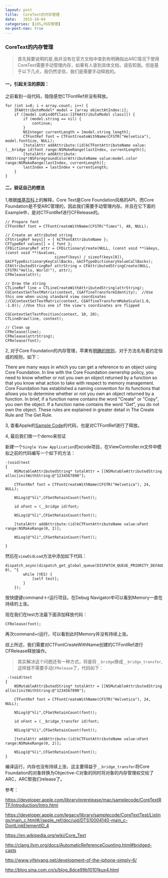 ```yaml
---
layout: post
title:  CoreText的内存管理
date:   2015-10-04
categories: [iOS,内存管理]
no-post-nav: true
---
```


### CoreText的内存管理

> 首先我要说明的是,我并没有在官方文档中查到有明确指出ARC情况下使用CoreText需要手动管理内存，如果有人查到具体文档，请告知我。但是基于以下几点，我仍然坚信，我们是需要手动释放的。

#### 一，引起关注的原因：

之前看到一段代码，隐隐感觉CTFontRef并没有释放。

```
for (int i=0; i < array.count; i++) {
	IFAAttributeModel* model = [array objectAtIndex:i];
	if ([model isKindOfClass:[IFAAttributeModel class]]) {
		if (model.string == nil) {
			continue;
		}
		NSInteger currentLength = [model.string length];
		CTFontRef font = CTFontCreateWithName(CFSTR("Helvetica"), model.fontSize, NULL);
		[totalAttr addAttribute:(id)kCTFontAttributeName value:(__bridge id)font range:NSMakeRange(lastIndex, currentLength)];
		[totalAttr addAttribute:(NSString*)NSForegroundColorAttributeName value:model.color range:NSMakeRange(lastIndex, currentLength)];
		lastIndex = lastIndex + currentLength;
	}
}

```

#### 二，验证自己的想法

1,根据[维基百科](https://en.wikipedia.org/wiki/Core_Text)上的解释，Core Text是Core Foundation风格的API，而Core Foundation是不受ARC管理的，因此我们需要手动管理内存。并且在它下面的Example中，是对CTFontRef进行CFRelease的。

```
// Prepare font
CTFontRef font = CTFontCreateWithName(CFSTR("Times"), 48, NULL);

// Create an attributed string
CFStringRef keys[] = { kCTFontAttributeName };
CFTypeRef values[] = { font };
CFDictionaryRef attr = CFDictionaryCreate(NULL, (const void **)&keys, (const void **)&values,
					  sizeof(keys) / sizeof(keys[0]), &kCFTypeDictionaryKeyCallBacks, &kCFTypeDictionaryValueCallBacks);
CFAttributedStringRef attrString = CFAttributedStringCreate(NULL, CFSTR("Hello, World!"), attr);
CFRelease(attr);

// Draw the string
CTLineRef line = CTLineCreateWithAttributedString(attrString);
CGContextSetTextMatrix(context, CGAffineTransformIdentity);  //Use this one when using standard view coordinates
//CGContextSetTextMatrix(context, CGAffineTransformMakeScale(1.0, -1.0)); //Use this one if the view's coordinates are flipped

CGContextSetTextPosition(context, 10, 20);
CTLineDraw(line, context);

// Clean up
CFRelease(line);
CFRelease(attrString);
CFRelease(font);

```
2, 对于Core Foundation的内存管理，苹果有[明确的规则](https://developer.apple.com/library/mac/documentation/CoreFoundation/Conceptual/CFMemoryMgmt/Concepts/Ownership.html#//apple_ref/doc/uid/20001148-CJBEJBHH)，对于方法名有着约定俗成的规则，如下：

There are many ways in which you can get a reference to an object using Core Foundation. In line with the Core Foundation ownership policy, you need to know whether or not you own an object returned by a function so that you know what action to take with respect to memory management. Core Foundation has established a naming convention for its functions that allows you to determine whether or not you own an object returned by a function. In brief, if a function name contains the word "Create" or "Copy", you own the object. If a function name contains the word "Get", you do not own the object. These rules are explained in greater detail in The Create Rule and The Get Rule.

3, 查看Apple的[Sample Code](https://developer.apple.com/library/prerelease/mac/samplecode/CoreTextRTF/Introduction/Intro.html#//apple_ref/doc/uid/DTS40007772-Intro-DontLinkElementID_2)的代码，也是对CTFontRef进行了释放。

4, 最后我们做一个demo来验证

新建一个`Single View Application`的xcode项目，在ViewController.m文件中模拟之前的代码编写一个如下的方法：

```
-(void)test
{
    NSMutableAttributedString* totalAttr = [[NSMutableAttributedString alloc]initWithString:@"1234567890"];
    
    CTFontRef font = CTFontCreateWithName(CFSTR("Helvetica"), 24, NULL);
    
    NSLog(@"%li",CFGetRetainCount(font));
    
    id oFont = (__bridge id)font;
    
    NSLog(@"%li",CFGetRetainCount(font));
    
    [totalAttr addAttribute:(id)kCTFontAttributeName value:oFont range:NSMakeRange(0, 2)];
    
    NSLog(@"%li",CFGetRetainCount(font));

}

```

然后在`viewDidLoad`方法中添加如下代码：

```
dispatch_async(dispatch_get_global_queue(DISPATCH_QUEUE_PRIORITY_DEFAULT, 0), ^{
        while (YES) {
            [self test];
        }
    });
```

按快捷键command＋r运行项目。在Debug Navigator中可以看到Memory一直在持续的上涨。

现在我们在test方法最下面添加释放代码：

```
CFRelease(font);
```

再次command+r运行，可以看到此时Memory并没有持续上涨。


综上所述，我们需要对CTFontCreateWithName创建的CTFontRef进行CFRelease释放操作。

> 其实解决这个问题还有一种方式，将是将`__bridge`换成`__bridge_transfer`,这样就不需要手动`CFRelease`了，代码如下：

```
 -(void)test
{
    NSMutableAttributedString* totalAttr = [[NSMutableAttributedString alloc]initWithString:@"1234567890"];
    
    CTFontRef font = CTFontCreateWithName(CFSTR("Helvetica"), 24, NULL);
    
    NSLog(@"%li",CFGetRetainCount(font));
    
    id oFont = (__bridge_transfer id)font;
    
    NSLog(@"%li",CFGetRetainCount(font));
    
    [totalAttr addAttribute:(id)kCTFontAttributeName value:oFont range:NSMakeRange(0, 2)];
    
    NSLog(@"%li",CFGetRetainCount(font));
}
```
编译运行，内存也没有持续上涨，这主要得益于`__bridge_transfer`将Core Foundation的对象转换为Objective-C对象的同时将对象的内存管理权交给了ARC，ARC帮我们release了。

参考：

https://developer.apple.com/library/prerelease/mac/samplecode/CoreTextRTF/Introduction/Intro.html

https://developer.apple.com/legacy/library/samplecode/CoreTextTest/Listings/main_c.html#//apple_ref/doc/uid/DTS10004140-main_c-DontLinkElementID_4

https://en.wikipedia.org/wiki/Core_Text

http://clang.llvm.org/docs/AutomaticReferenceCounting.html#bridged-casts

http://www.yifeiyang.net/development-of-the-iphone-simply-6/

http://blog.sina.com.cn/s/blog_6dce99b10101kux4.html


